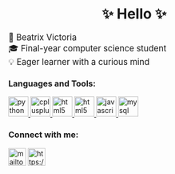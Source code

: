 <h1 align="center">✨ Hello ✨</h1>
<span style="font-size:1.2em;">
👧 Beatrix Victoria </br>
🎓 Final-year computer science student </br>
💡 Eager learner with a curious mind
</span>

<h3 align="left">Languages and Tools:</h3>
<a href="https://www.python.org" target="_blank" rel="noreferrer"> <img src="https://cdn4.iconfinder.com/data/icons/logos-and-brands/512/267_Python_logo-512.png" alt="python" width="40" height="40"/> </a> 
<a href="https://www.w3schools.com/cpp/" target="_blank" rel="noreferrer"> <img src="https://cdn4.iconfinder.com/data/icons/logos-brands-in-colors/404/c_logo-512.png" alt="cplusplus" width="40" height="40"/> </a> 
<a href="https://www.w3schools.com/html/" target="_blank" rel="noreferrer"> <img src="https://cdn0.iconfinder.com/data/icons/HTML5/512/HTML_Logo.png" alt="html5" width="40" height="40"/> </a>
<a href="https://www.w3schools.com/css/" target="_blank" rel="noreferrer"> <img src="https://cdn1.iconfinder.com/data/icons/logotypes/32/badge-css-3-512.png" alt="html5" width="40" height="40"/> </a>
<a href="https://www.javascript.com/" target="_blank" rel="noreferrer"> <img src="https://cdn4.iconfinder.com/data/icons/logos-and-brands/512/187_Js_logo_logos-512.png" alt="javascript" width="40" height="40"/> </a> 
<a href="https://www.mysql.com/" target="_blank" rel="noreferrer"> <img src="https://cdn4.iconfinder.com/data/icons/logos-3/181/MySQL-512.png" alt="mysql" width="40" height="40"/> </a>

<h3 align="left">Connect with me:</h3>
<a href="mailto:v.beatrix99@gmail.com" target="blank"><img align="center" src="https://cdn2.iconfinder.com/data/icons/social-media-2259/512/gmail-1024.png" alt="mailto:v.beatrix99@gmail.com" height="35" width="35" /></a>
<a href="https://linkedin.com/in/beatrix-victoria-b6aba7218" target="blank"><img align="center" src="https://cdn4.iconfinder.com/data/icons/socialcones/508/LinkedIn-1024.png" alt="https://www.linkedin.com/in/beatrix-victoria-b6aba7218/" height="35" width="35" /></a>
